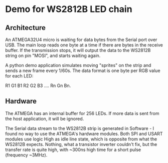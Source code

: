 # Demo for WS2812B LED chain

## Architecture

An ATMEGA32U4 micro is waiting for data bytes from the Serial port over USB.
The main loop reads one byte at a time if there are bytes in the receive buffer.
If the transmission stops, it will output the data to the WS2812B string on pin
"MOSI", and starts waiting again.

A python demo application simulates moving "sprites" on the strip and sends
a new frame every 1/60s. The data format is one byte per RGB value for each LED:

  R1 G1 B1 R2 G2 B3 .... Rn Gn Bn. 

## Hardware

The ATMEGA has an internal buffer for 256 LEDs. If more data is sent from the host
application, it will be ignored.

The Serial data stream to the WS2812B strip is generated in Software - I found no way
to use the ATMEGA's hardware modules. Both SPI and USART modules use logic High as 
idle line state, which is opposite from what the WS2812B expects. Nothing, what 
a transistor inverter couldn't fix, but the transfer rate is quite high, with ~300ns
high time for a short pulse (frequency ~3MHz).


